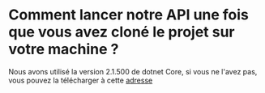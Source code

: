 # Comment lancer notre API une fois que vous avez cloné le projet sur votre machine ?

Nous avons utilisé la version 2.1.500 de dotnet Core, si vous ne l'avez pas, vous pouvez la télécharger à cette [adresse](https://dotnet.microsoft.com/download)